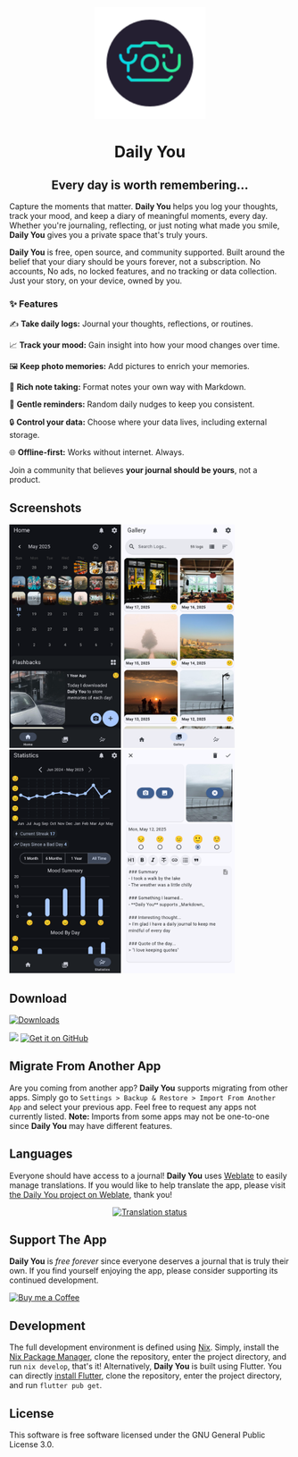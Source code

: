 <p align="center">
<img width="200" src="https://github.com/Demizo/Daily_You/blob/master/assets/logo.svg" alt="Daily You Logo">
</p>
<h1 align="center">Daily You</h1>
<h2 align="center">Every day is worth remembering…</h2>

Capture the moments that matter. **Daily You** helps you log your thoughts, track your mood, and keep a diary of meaningful moments, every day. Whether you're journaling, reflecting, or just noting what made you smile, **Daily You** gives you a private space that's truly yours.

**Daily You** is free, open source, and community supported. Built around the belief that your diary should be yours forever, not a subscription. No accounts, No ads, no locked features, and no tracking or data collection. Just your story, on your device, owned by you.

### ✨ Features

✍️ **Take daily logs:** Journal your thoughts, reflections, or routines.

📈 **Track your mood:** Gain insight into how your mood changes over time.

🖼️ **Keep photo memories:** Add pictures to enrich your memories.

📝 **Rich note taking:** Format notes your own way with Markdown.

🔔 **Gentle reminders:** Random daily nudges to keep you consistent.

🔒 **Control your data:** Choose where your data lives, including external storage.

🌐 **Offline-first:** Works without internet. Always.

Join a community that believes **your journal should be yours**, not a product.

## Screenshots
<p>
<img width="200" src="https://github.com/Demizo/Daily_You/blob/master/fastlane/metadata/android/en-US/images/phoneScreenshots/Screenshot_0.png" alt="app screenshot">
<img width="200" src="https://github.com/Demizo/Daily_You/blob/master/fastlane/metadata/android/en-US/images/phoneScreenshots/Screenshot_1.png" alt="app screenshot">
<img width="200" src="https://github.com/Demizo/Daily_You/blob/master/fastlane/metadata/android/en-US/images/phoneScreenshots/Screenshot_2.png" alt="app screenshot">
<img width="200" src="https://github.com/Demizo/Daily_You/blob/master/fastlane/metadata/android/en-US/images/phoneScreenshots/Screenshot_3.png" alt="app screenshot">
</p>

## Download 

[![Downloads](https://img.shields.io/github/downloads/Demizo/Daily_You/total)](https://github.com/Demizo/Daily_You/releases)

[<img src="https://gitlab.com/IzzyOnDroid/repo/-/raw/master/assets/IzzyOnDroid.png" height="80">](https://apt.izzysoft.de/fdroid/index/apk/com.demizo.daily_you)
[<img src="https://github.com/machiav3lli/oandbackupx/blob/034b226cea5c1b30eb4f6a6f313e4dadcbb0ece4/badge_github.png" alt="Get it on GitHub" height="80">](https://github.com/Demizo/Daily_You/releases/latest)

## Migrate From Another App
Are you coming from another app? **Daily You** supports migrating from other apps. Simply go to `Settings > Backup & Restore > Import From Another App` and select your previous app. Feel free to request any apps not currently listed. **Note:** Imports from some apps may not be one-to-one since **Daily You** may have different features.

## Languages 
Everyone should have access to a journal! **Daily You** uses [Weblate](https://weblate.org) to easily manage translations. If you would like to help translate the app, please visit [the Daily You project on Weblate](https://hosted.weblate.org/projects/daily-you/), thank you!

<div align="center">
<a href="https://hosted.weblate.org/engage/daily-you/">
<img src="https://hosted.weblate.org/widget/daily-you/multi-auto.svg" alt="Translation status" />
</a>
</div>

## Support The App
**Daily You** is _free forever_ since everyone deserves a journal that is truly their own. If you find yourself enjoying the app, please consider supporting its continued development.

<a href="https://buymeacoffee.com/demizo"><img alt="Buy me a Coffee" height="56" src="https://cdn.jsdelivr.net/npm/@intergrav/devins-badges@3/assets/cozy/donate/buymeacoffee-singular_vector.svg"></a>

## Development
The full development environment is defined using [Nix](https://nixos.org/). Simply, install the [Nix Package Manager](https://nixos.org/download/), clone the repository, enter the project directory, and run `nix develop`, that's it! Alternatively, **Daily You** is built using Flutter. You can directly [install Flutter](https://docs.flutter.dev/get-started/install), clone the repository, enter the project directory, and run `flutter pub get`.

## License
This software is free software licensed under the GNU General Public License 3.0.

